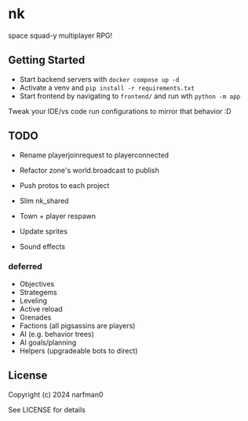 # nk

space squad-y multiplayer RPG!

## Getting Started

* Start backend servers with `docker compose up -d`
* Activate a venv and `pip install -r requirements.txt`
* Start frontend by navigating to `frontend/` and run wth `python -m app`

Tweak your IDE/vs code run configurations to mirror that behavior :D

## TODO

* Rename playerjoinrequest to playerconnected
* Refactor zone's world.broadcast to publish
* Push protos to each project
* Slim nk_shared

* Town + player respawn
* Update sprites
* Sound effects

### deferred

* Objectives
* Strategems
* Leveling
* Active reload
* Grenades
* Factions (all pigsassins are players)
* AI (e.g. behavior trees)
* AI goals/planning
* Helpers (upgradeable bots to direct)

## License

Copyright (c) 2024 narfman0

See LICENSE for details
